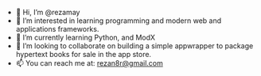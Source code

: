 - 👋 Hi, I’m @rezamay
- 👀 I’m interested in learning programming and modern web and applications frameworks.
- 🌱 I’m currently learning Python, and ModX
- 💞️ I’m looking to collaborate on building a simple appwrapper to package hypertext books for sale in the app store.
- 📫 You can reach me at: rezan8r@gmail.com

<!---
rezamay/rezamay is a ✨ special ✨ repository because its `README.md` (this file) appears on your GitHub profile.
You can click the Preview link to take a look at your changes.
--->
